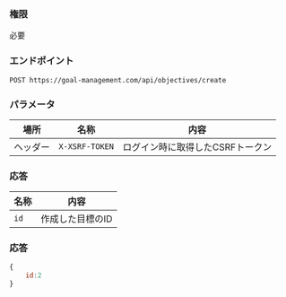 ### 権限
必要

### エンドポイント
```
POST https://goal-management.com/api/objectives/create  
```


### パラメータ
| 場所   | 名称             | 内容                 |
|------|----------------|--------------------|
| ヘッダー | `X-XSRF-TOKEN` | ログイン時に取得したCSRFトークン |


### 応答
| 名称   | 内容        |
|------|-----------|
| `id` | 作成した目標のID |

### 応答
```js
{
    id:2
}
```

